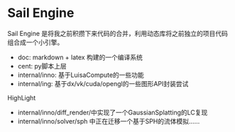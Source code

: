 # Sail Engine

Sail Engine 是将我之前积攒下来代码的合并，利用动态库将之前独立的项目代码组合成一个小引擎。

- doc: markdown + latex 构建的一个编译系统
- cent: py脚本上层
- internal/inno: 基于LuisaCompute的一些功能
- internal/ing: 基于dx/vk/cuda/opengl的一些图形API封装尝试

HighLight
- internal/inno/diff_render/中实现了一个GaussianSplatting的LC复现
- internal/inno/solver/sph 中正在迁移一个基于SPH的流体模拟……